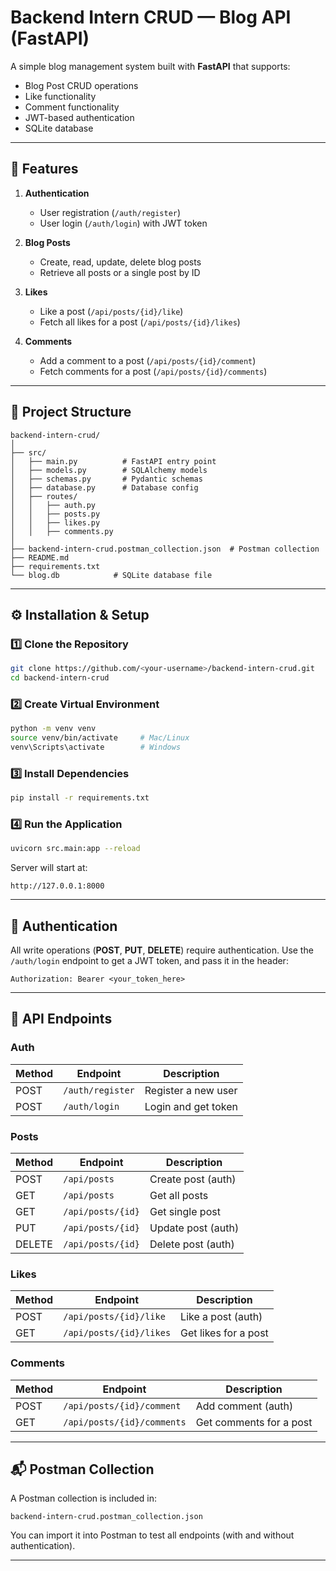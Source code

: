 # Backend Intern CRUD — Blog API (FastAPI)

A simple blog management system built with **FastAPI** that supports:

* Blog Post CRUD operations
* Like functionality
* Comment functionality
* JWT-based authentication
* SQLite database

---

## 📌 Features

1. **Authentication**

   * User registration (`/auth/register`)
   * User login (`/auth/login`) with JWT token

2. **Blog Posts**

   * Create, read, update, delete blog posts
   * Retrieve all posts or a single post by ID

3. **Likes**

   * Like a post (`/api/posts/{id}/like`)
   * Fetch all likes for a post (`/api/posts/{id}/likes`)

4. **Comments**

   * Add a comment to a post (`/api/posts/{id}/comment`)
   * Fetch comments for a post (`/api/posts/{id}/comments`)

---

## 📂 Project Structure

```
backend-intern-crud/
│
├── src/
│   ├── main.py          # FastAPI entry point
│   ├── models.py        # SQLAlchemy models
│   ├── schemas.py       # Pydantic schemas
│   ├── database.py      # Database config
│   ├── routes/
│   │   ├── auth.py
│   │   ├── posts.py
│   │   ├── likes.py
│   │   ├── comments.py
│
├── backend-intern-crud.postman_collection.json  # Postman collection
├── README.md
├── requirements.txt
└── blog.db            # SQLite database file
```

---

## ⚙️ Installation & Setup

### 1️⃣ Clone the Repository

```bash
git clone https://github.com/<your-username>/backend-intern-crud.git
cd backend-intern-crud
```

### 2️⃣ Create Virtual Environment

```bash
python -m venv venv
source venv/bin/activate     # Mac/Linux
venv\Scripts\activate        # Windows
```

### 3️⃣ Install Dependencies

```bash
pip install -r requirements.txt
```

### 4️⃣ Run the Application

```bash
uvicorn src.main:app --reload
```

Server will start at:

```
http://127.0.0.1:8000
```

---

## 🔑 Authentication

All write operations (**POST**, **PUT**, **DELETE**) require authentication.
Use the `/auth/login` endpoint to get a JWT token, and pass it in the header:

```
Authorization: Bearer <your_token_here>
```

---

## 🧪 API Endpoints

### Auth

| Method | Endpoint             | Description         |
| ------ | -------------------- | ------------------- |
| POST   | `/auth/register` | Register a new user |
| POST   | `/auth/login`    | Login and get token |

### Posts

| Method | Endpoint          | Description        |
| ------ | ----------------- | ------------------ |
| POST   | `/api/posts`      | Create post (auth) |
| GET    | `/api/posts`      | Get all posts      |
| GET    | `/api/posts/{id}` | Get single post    |
| PUT    | `/api/posts/{id}` | Update post (auth) |
| DELETE | `/api/posts/{id}` | Delete post (auth) |

### Likes

| Method | Endpoint                | Description          |
| ------ | ----------------------- | -------------------- |
| POST   | `/api/posts/{id}/like`  | Like a post (auth)   |
| GET    | `/api/posts/{id}/likes` | Get likes for a post |

### Comments

| Method | Endpoint                   | Description             |
| ------ | -------------------------- | ----------------------- |
| POST   | `/api/posts/{id}/comment`  | Add comment (auth)      |
| GET    | `/api/posts/{id}/comments` | Get comments for a post |

---

## 📬 Postman Collection

A Postman collection is included in:

```
backend-intern-crud.postman_collection.json
```

You can import it into Postman to test all endpoints (with and without authentication).

---
